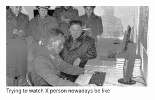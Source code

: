<img src=".pix/kim2.gif" style="max-width: 390px; height: auto;">
<figcaption>Trying to watch X person nowadays be like</figcaption>

